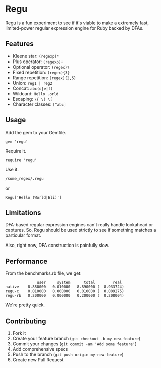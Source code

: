 # Regu

Regu is a fun experiment to see if it's viable to make a extremely fast, limited-power regular expression engine for Ruby backed by DFAs.

## Features

- Kleene star: `(regexp)*`
- Plus operator: `(regexp)+`
- Optional operator: `(regex)?`
- Fixed repetition: `(regex){3}`
- Range repetition: `(regex){2,5}`
- Union: `reg1 | reg2`
- Concat: `abc(d|e|f)`
- Wildcard: `Hello .orld`
- Escaping: `\{ \( \[`
- Character classes: `[^abc]`

## Usage

Add the gem to your Gemfile.

    gem 'regu'

Require it.

    require 'regu'
    
Use it.

    /some_regex/.regu
    
or

    Regu['Hello (World|Eli)']

## Limitations

DFA-based regular expression engines can't really handle lookahead or captures. So, Regu should be used strictly to see if something matches a particular format.

Also, right now, DFA construction is painfully slow.

## Performance

From the benchmarks.rb file, we get:

                  user     system      total        real
    native    8.880000   0.010000   8.890000 (  8.933724)
    regu-c    0.010000   0.000000   0.010000 (  0.009275)
    regu-rb   0.200000   0.000000   0.200000 (  0.208004)

We're pretty quick. 

## Contributing

1. Fork it
2. Create your feature branch (`git checkout -b my-new-feature`)
3. Commit your changes (`git commit -am 'Add some feature'`)
4. Add comprehensive specs
5. Push to the branch (`git push origin my-new-feature`)
6. Create new Pull Request
